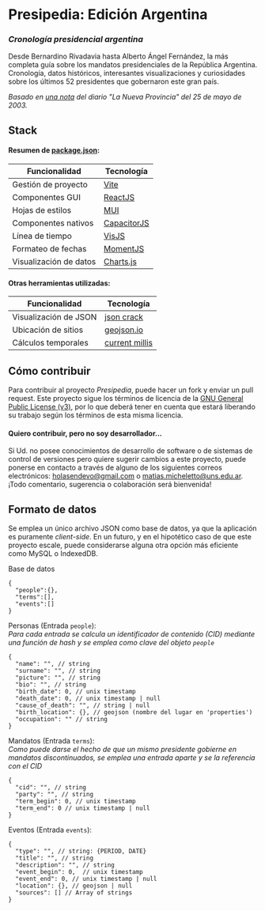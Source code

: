 # Presipedia: Edición Argentina

### *Cronología presidencial argentina*

Desde Bernardino Rivadavia hasta Alberto Ángel Fernández, la más completa guía sobre los mandatos presidenciales de la República Argentina. Cronología, datos históricos, interesantes visualizaciones y curiosidades sobre los últimos 52 presidentes que gobernaron este gran país.  

*Basado en [una nota](https://www.lanueva.com/nota/2003-5-25-9-0-0-desde-rivadavia-todos-los-que-se-sentaron-en-el-sillon) del diario "La Nueva Provincia" del 25 de mayo de 2003.*


## Stack

#### Resumen de [package.json](package.json):

| Funcionalidad | Tecnología |
|---|---|
| Gestión de proyecto | [Vite](https://vitejs.dev/) |
| Componentes GUI | [ReactJS](https://es.react.dev/) |
| Hojas de estilos | [MUI](https://mui.com/) |
| Componentes nativos | [CapacitorJS](https://capacitorjs.com/) |
| Línea de tiempo | [VisJS](https://visjs.github.io/vis-timeline/examples/timeline/) |
| Formateo de fechas | [MomentJS](https://momentjs.com/) |
| Visualización de datos | [Charts.js](https://www.chartjs.org/) |

#### Otras herramientas utilizadas:
| Funcionalidad | Tecnología |
|---|---|
| Visualización de JSON | [json crack](https://jsoncrack.com/editor) |
| Ubicación de sitios | [geojson.io](https://geojson.io/) |
| Cálculos temporales | [current millis](https://currentmillis.com/) |


## Cómo contribuir

Para contribuir al proyecto *Presipedia*, puede hacer un fork y enviar un pull request. Este proyecto sigue los términos de licencia de la [GNU General Public License (v3)](LICENSE), por lo que deberá tener en cuenta que estará liberando su trabajo según los términos de esta misma licencia. 

#### Quiero contribuir, pero no soy desarrollador...

Si Ud. no posee conocimientos de desarrollo de software o de sistemas de control de versiones pero quiere sugerir cambios a este proyecto, puede ponerse en contacto a través de alguno de los siguientes correos electrónicos: [holasendevo@gmail.com](mailto:holasendevo@gmail.com) o [matias.micheletto@uns.edu.ar](mailto:matias.micheletto@uns.edu.ar). ¡Todo comentario, sugerencia o colaboración será bienvenida!


## Formato de datos  
Se emplea un único archivo JSON como base de datos, ya que la aplicación es puramente *client-side*. En un futuro, y en el hipotético caso de que este proyecto escale, puede considerarse alguna otra opción más eficiente como MySQL o IndexedDB.  

Base de datos
```jsonc
{
  "people":{},
  "terms":[],
  "events":[]
}
```
Personas (Entrada ```people```):  
*Para cada entrada se calcula un identificador de contenido (CID) mediante una función de hash y se emplea como clave del objeto ```people```*
```jsonc
{
  "name": "", // string
  "surname": "", // string
  "picture": "", // string
  "bio": "", // string
  "birth_date": 0, // unix timestamp
  "death_date": 0, // unix timestamp | null
  "cause_of_death": "", // string | null
  "birth_location": {}, // geojson (nombre del lugar en 'properties')
  "occupation": "" // string
}
```
Mandatos (Entrada ```terms```):  
*Como puede darse el hecho de que un mismo presidente gobierne en mandatos discontinuados, se emplea una entrada aparte y se la referencia con el CID*
```jsonc
{
  "cid": "", // string
  "party": "", // string
  "term_begin": 0, // unix timestamp
  "term_end": 0 // unix timestamp | null
}
```
Eventos (Entrada ```events```):  
```jsonc
{
  "type": "", // string: {PERIOD, DATE}
  "title": "", // string
  "description": "", // string
  "event_begin": 0,  // unix timestamp
  "event_end": 0, // unix timestamp | null
  "location": {}, // geojson | null
  "sources": [] // Array of strings
}
```